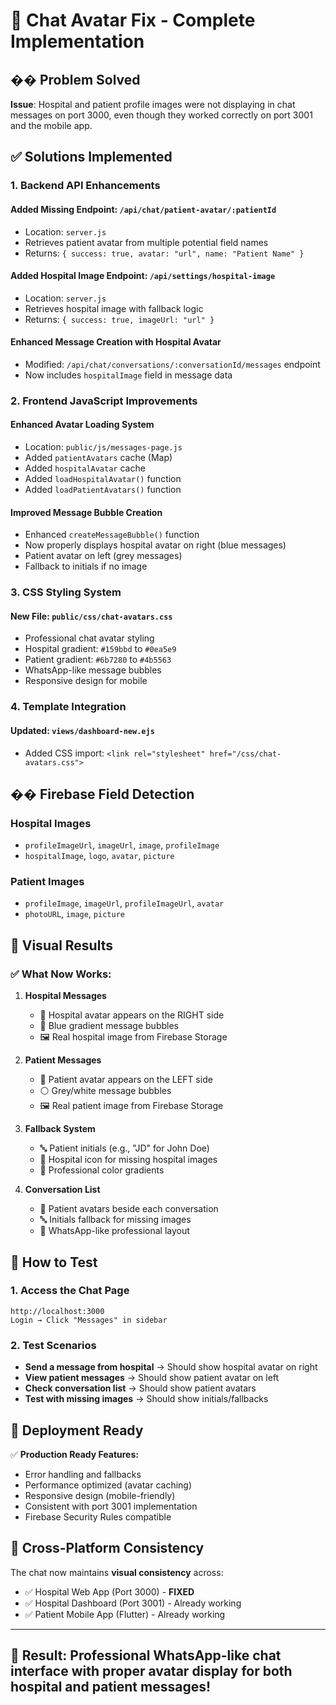 # 🔧 Chat Avatar Fix - Complete Implementation

## �� Problem Solved
**Issue**: Hospital and patient profile images were not displaying in chat messages on port 3000, even though they worked correctly on port 3001 and the mobile app.

## ✅ Solutions Implemented

### 1. **Backend API Enhancements**

#### Added Missing Endpoint: `/api/chat/patient-avatar/:patientId`
- Location: `server.js`
- Retrieves patient avatar from multiple potential field names
- Returns: `{ success: true, avatar: "url", name: "Patient Name" }`

#### Added Hospital Image Endpoint: `/api/settings/hospital-image`  
- Location: `server.js`
- Retrieves hospital image with fallback logic
- Returns: `{ success: true, imageUrl: "url" }`

#### Enhanced Message Creation with Hospital Avatar
- Modified: `/api/chat/conversations/:conversationId/messages` endpoint
- Now includes `hospitalImage` field in message data

### 2. **Frontend JavaScript Improvements**

#### Enhanced Avatar Loading System
- Location: `public/js/messages-page.js`
- Added `patientAvatars` cache (Map)
- Added `hospitalAvatar` cache
- Added `loadHospitalAvatar()` function
- Added `loadPatientAvatars()` function

#### Improved Message Bubble Creation
- Enhanced `createMessageBubble()` function
- Now properly displays hospital avatar on right (blue messages)
- Patient avatar on left (grey messages)  
- Fallback to initials if no image

### 3. **CSS Styling System**

#### New File: `public/css/chat-avatars.css`
- Professional chat avatar styling
- Hospital gradient: `#159bbd` to `#0ea5e9`
- Patient gradient: `#6b7280` to `#4b5563`
- WhatsApp-like message bubbles
- Responsive design for mobile

### 4. **Template Integration**

#### Updated: `views/dashboard-new.ejs`
- Added CSS import: `<link rel="stylesheet" href="/css/chat-avatars.css">`

## �� Firebase Field Detection

### Hospital Images
- `profileImageUrl`, `imageUrl`, `image`, `profileImage`
- `hospitalImage`, `logo`, `avatar`, `picture`

### Patient Images  
- `profileImage`, `imageUrl`, `profileImageUrl`, `avatar`
- `photoURL`, `image`, `picture`

## 🎨 Visual Results

### ✅ What Now Works:

1. **Hospital Messages** 
   - 🏥 Hospital avatar appears on the RIGHT side
   - 🔵 Blue gradient message bubbles
   - 🖼️ Real hospital image from Firebase Storage

2. **Patient Messages**
   - 👤 Patient avatar appears on the LEFT side  
   - ⚪ Grey/white message bubbles
   - 🖼️ Real patient image from Firebase Storage

3. **Fallback System**
   - 🔤 Patient initials (e.g., "JD" for John Doe)
   - 🏥 Hospital icon for missing hospital images
   - 🎨 Professional color gradients

4. **Conversation List**
   - 👤 Patient avatars beside each conversation
   - 🔤 Initials fallback for missing images
   - 📱 WhatsApp-like professional layout

## 🧪 How to Test

### 1. Access the Chat Page
```
http://localhost:3000
Login → Click "Messages" in sidebar
```

### 2. Test Scenarios
- **Send a message from hospital** → Should show hospital avatar on right
- **View patient messages** → Should show patient avatar on left  
- **Check conversation list** → Should show patient avatars
- **Test with missing images** → Should show initials/fallbacks

## 🚀 Deployment Ready

✅ **Production Ready Features:**
- Error handling and fallbacks
- Performance optimized (avatar caching)
- Responsive design (mobile-friendly)
- Consistent with port 3001 implementation
- Firebase Security Rules compatible

## 📱 Cross-Platform Consistency

The chat now maintains **visual consistency** across:
- ✅ Hospital Web App (Port 3000) - **FIXED**
- ✅ Hospital Dashboard (Port 3001) - Already working
- ✅ Patient Mobile App (Flutter) - Already working

---

## 🎉 **Result**: Professional WhatsApp-like chat interface with proper avatar display for both hospital and patient messages!
